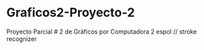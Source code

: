 # Graficos2-Proyecto-2
Proyecto Parcial # 2 de Gráficos por Computadora 2 espol // stroke recognizer
